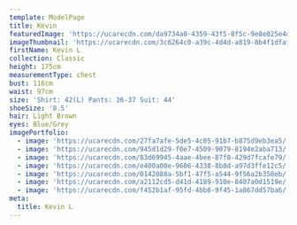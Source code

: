 ```yaml
---
template: ModelPage
title: Kevin
featuredImage: 'https://ucarecdn.com/da9734a0-4359-43f5-8f5c-9e8e025e4d5f/'
imageThumbnail: 'https://ucarecdn.com/3c6264c0-a39c-4d4d-a819-8b4f1dfaf5ce/'
firstName: Kevin L
collection: Classic
height: 175cm
measurementType: chest
bust: 116cm
waist: 97cm
size: 'Shirt: 42(L) Pants: 36-37 Suit: 44'
shoeSize: '8.5'
hair: Light Brown
eyes: Blue/Grey
imagePortfolio:
  - image: 'https://ucarecdn.com/27fa7afe-5de5-4c05-91b7-b875d9eb3ea5/'
  - image: 'https://ucarecdn.com/945d1d29-f0e7-4509-9079-8194e2aba713/'
  - image: 'https://ucarecdn.com/83d69945-4aae-4bee-87f8-429d7fcafe79/'
  - image: 'https://ucarecdn.com/e400a00e-9606-4338-8b8d-a97d3ffe12c5/'
  - image: 'https://ucarecdn.com/0142088a-5bf1-47f5-a544-9f56a2b358eb/'
  - image: 'https://ucarecdn.com/a2112cd5-d41d-4189-910e-8407a0d1519e/'
  - image: 'https://ucarecdn.com/f452b1af-95fd-4bb8-9f45-1a867dd57ba6/'
meta:
  title: Kevin L
---
```


